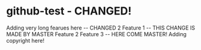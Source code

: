 # github-test - CHANGED!
Adding very long fearues here
-- CHANGED 2
Feature 1
-- THIS CHANGE IS MADE BY MASTER
Feature 2
Feature 3
-- HERE COME MASTER!
Adding copyright here!
